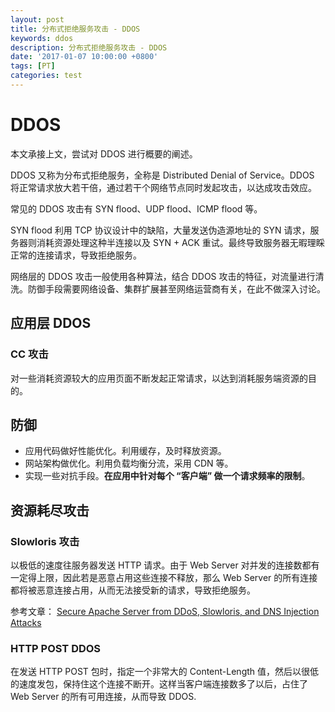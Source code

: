 ```yaml
---
layout: post
title: 分布式拒绝服务攻击 - DDOS
keywords: ddos
description: 分布式拒绝服务攻击 - DDOS
date: '2017-01-07 10:00:00 +0800'
tags: [PT]
categories: test
---
```


# DDOS

本文承接上文，尝试对 DDOS 进行概要的阐述。

DDOS 又称为分布式拒绝服务，全称是 Distributed Denial of Service。DDOS 将正常请求放大若干倍，通过若干个网络节点同时发起攻击，以达成攻击效应。

常见的 DDOS 攻击有 SYN flood、UDP flood、ICMP flood 等。

SYN flood 利用 TCP 协议设计中的缺陷，大量发送伪造源地址的 SYN 请求，服务器则消耗资源处理这种半连接以及 SYN + ACK 重试。最终导致服务器无暇理睬正常的连接请求，导致拒绝服务。

网络层的 DDOS 攻击一般使用各种算法，结合 DDOS 攻击的特征，对流量进行清洗。防御手段需要网络设备、集群扩展甚至网络运营商有关，在此不做深入讨论。

## 应用层 DDOS

### CC 攻击

对一些消耗资源较大的应用页面不断发起正常请求，以达到消耗服务端资源的目的。

## 防御

- 应用代码做好性能优化。利用缓存，及时释放资源。
- 网站架构做优化。利用负载均衡分流，采用 CDN 等。
- 实现一些对抗手段。**在应用中针对每个 “客户端” 做一个请求频率的限制**。

## 资源耗尽攻击

### Slowloris 攻击

以极低的速度往服务器发送 HTTP 请求。由于 Web Server 对并发的连接数都有一定得上限，因此若是恶意占用这些连接不释放，那么 Web Server 的所有连接都将被恶意连接占用，从而无法接受新的请求，导致拒绝服务。

参考文章： [Secure Apache Server from DDoS, Slowloris, and DNS Injection Attacks](https://xuri.me/2015/03/24/secure-apache-server-from-ddos-slowloris-and-dns-injection-attacks.html)

### HTTP POST DDOS

在发送 HTTP POST 包时，指定一个非常大的 Content-Length 值，然后以很低的速度发包，保持住这个连接不断开。这样当客户端连接数多了以后，占住了 Web Server 的所有可用连接，从而导致 DDOS.
